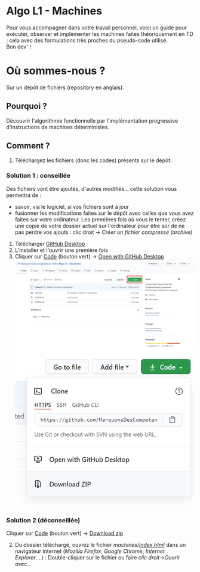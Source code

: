 # Algo L1 - Machines
Pour vous accompagner dans votre travail personnel, voici un guide pour exécuter, observer et implémenter les machines faites théoriquement en TD ; cela avec des formulations très proches du pseudo-code utilisé.<br/>
Bon dev' !

# Où sommes-nous ?
Sur un dépôt de fichiers (repository en anglais).

## Pourquoi ?
Découvrir l'algorithmie fonctionnelle par l'implémentation progressive d'instructions de machines déterministes.

## Comment ?
1. Téléchargez les fichiers (donc les codes) présents sur le dépôt.

### Solution 1 : conseillée
Des fichiers vont être ajoutés, d'autres modifiés... cette solution vous permettra de :
- savoir, via le logiciel, si vos fichiers sont à jour
- fusionner les modifications faites sur le dépôt avec celles que vous avez faites sur votre ordinateur. Les premières fois où vous le tenter, créez une copie de votre dossier actuel sur l'ordinateur pour être sûr de ne pas perdre vos ajouts : clic droit -> <cite>Créer un fichier compressé (archive)</cite>

1. Télécharger [GitHub Desktop](https://desktop.github.com/)
2. L'installer et l'ouvrir une première fois
3. Cliquer sur <u>Code</u> (bouton vert) -> <u>Open with GitHub Desktop</u>
![Bouton 'Code' vert à cliquer pour déployer le menu de téléchargement ](machines/imgs/github/Git_Repo_Code-Button.jpg)
![Menu du bouton 'Code'](machines/imgs/github/Git_Repo_Code-Button_deployed.jpg)

### Solution 2 (déconseillée)
Cliquer sur <u>Code</u> (bouton vert) -> <u>Download zip</u>

2. Du dossier téléchargé, ouvrez le fichier <cite title="Page principale de notre micro-site local ">machines/<a href="https://github.com/MarquonsDesCompetences-ThiB/Algo-L1---Machines/blob/main/machines/index.html ">index.html</a></cite> dans un navigateur internet (<cite>Mozilla Firefox</cite>, <cite>Google Chrome</cite>, <cite>Internet Explorer</cite>....) : Double-cliquer sur le fichier ou faire <cite title="Bouton de la souris ">clic droit</cite>-><cite>Ouvrir avec...</cite>
